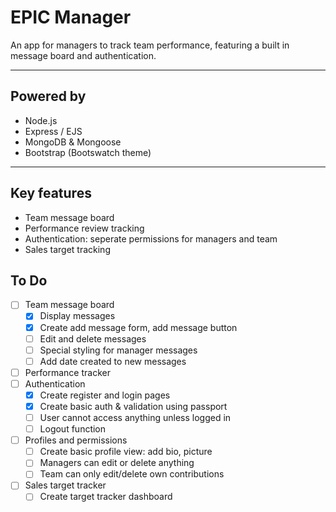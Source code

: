 # EPIC Manager
An app for managers to track team performance, featuring a built in message board and authentication.

---

## Powered by
* Node.js
* Express / EJS
* MongoDB & Mongoose
* Bootstrap (Bootswatch theme)
---

## Key features
* Team message board
* Performance review tracking
* Authentication: seperate permissions for managers and team
* Sales target tracking

## To Do 
- [ ] Team message board
    - [x] Display messages
    - [x] Create add message form, add message button
    - [ ] Edit and delete messages
    - [ ] Special styling for manager messages
    - [ ] Add date created to new messages
- [ ] Performance tracker
- [ ] Authentication
    - [x] Create register and login pages
    - [x] Create basic auth & validation using passport
    - [ ] User cannot access anything unless logged in
    - [ ] Logout function
- [ ] Profiles and permissions
    - [ ] Create basic profile view: add bio, picture
    - [ ] Managers can edit or delete anything
    - [ ] Team can only edit/delete own contributions
- [ ] Sales target tracker
    - [ ] Create target tracker dashboard